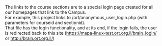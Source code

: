 The links to the course sections are to a special login page created for all our homepages that link to the Campus.  
For example, this project links to /ort/anonymous_user_login.php (with parameters for courseid and sectionid).  
That file has the login functionality, and at its end, if the login fails, the user is redirected back to this site (https://mapa-linux-test.ort.org.il/brain_login/ or http://brain.ort.org.il/)